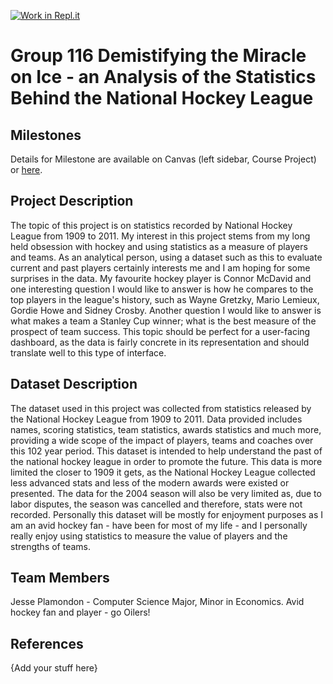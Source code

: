 [![Work in Repl.it](https://classroom.github.com/assets/work-in-replit-14baed9a392b3a25080506f3b7b6d57f295ec2978f6f33ec97e36a161684cbe9.svg)](https://classroom.github.com/online_ide?assignment_repo_id=313253&assignment_repo_type=GroupAssignmentRepo)
# Group 116 Demistifying the Miracle on Ice - an Analysis of the Statistics Behind the National Hockey League

## Milestones

Details for Milestone are available on Canvas (left sidebar, Course Project) or [here](https://firas.moosvi.com/courses/data301/project/milestone01.html).

## Project Description

The topic of this project is on statistics recorded by National Hockey League from 1909 to 2011. My interest in this project stems from my long held obsession with hockey and using statistics as a measure of players and teams. As an analytical person, using a dataset such as this to evaluate current and past players certainly interests me and I am hoping for some surprises in the data. My favourite hockey player is Connor McDavid and one interesting question I would like to answer is how he compares to the top players in the league's history, such as Wayne Gretzky, Mario Lemieux, Gordie Howe and Sidney Crosby. Another question I would like to answer is what makes a team a Stanley Cup winner; what is the best measure of the prospect of team success. This topic should be perfect for a user-facing dashboard, as the data is fairly concrete in its representation and should translate well to this type of interface. 

## Dataset Description

The dataset used in this project was collected from statistics released by the National Hockey League from 1909 to 2011. Data provided includes names, scoring statistics, team statistics, awards statistics and much more, providing a wide scope of the impact of players, teams and coaches over this 102 year period. This dataset is intended to help understand the past of the national hockey league in order to promote the future. This data is more limited the closer to 1909 it gets, as the National Hockey League collected less advanced stats and less of the modern awards were existed or presented. The data for the 2004 season will also be very limited as, due to labor disputes, the season was cancelled and therefore, stats were not recorded. Personally this dataset will be mostly for enjoyment purposes as I am an avid hockey fan - have been for most of my life - and I personally really enjoy using statistics to measure the value of players and the strengths of teams.

## Team Members

Jesse Plamondon - Computer Science Major, Minor in Economics. Avid hockey fan and player - go Oilers!

## References

{Add your stuff here}
